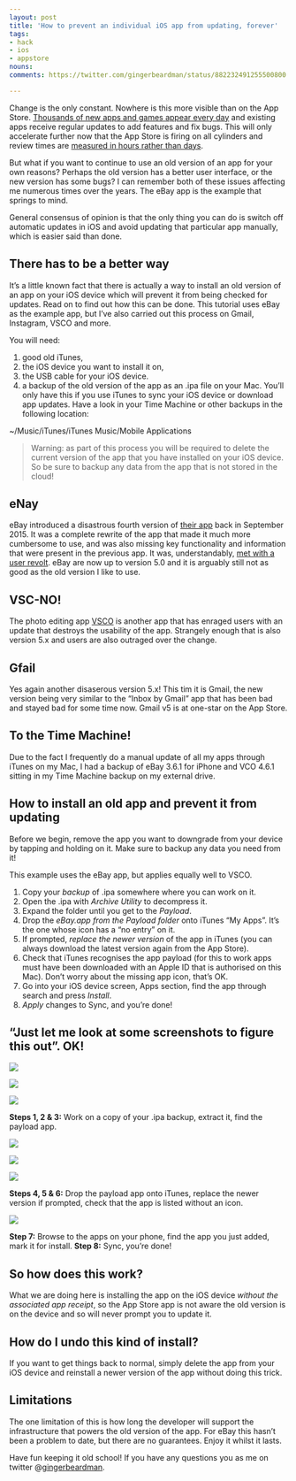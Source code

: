```yaml
---
layout: post
title: 'How to prevent an individual iOS app from updating, forever'
tags:
- hack
- ios
- appstore
nouns:
comments: https://twitter.com/gingerbeardman/status/882232491255500800

---
```


Change is the only constant. Nowhere is this more visible than on the App Store. [Thousands of new apps and games appear every day](http://www.statista.com/statistics/258160/number-of-new-apps-submitted-to-the-itunes-store-per-month/) and existing apps receive regular updates to add features and fix bugs. This will only accelerate further now that the App Store is firing on all cylinders and review times are [measured in hours rather than days](http://appreviewtimes.com).

But what if you want to continue to use an old version of an app for your own reasons? Perhaps the old version has a better user interface, or the new version has some bugs? I can remember both of these issues affecting me numerous times over the years. The eBay app is the example that springs to mind.

General consensus of opinion is that the only thing you can do is switch off automatic updates in iOS and avoid updating that particular app manually, which is easier said than done.

There has to be a better way
----------------------------

It’s a little known fact that there is actually a way to install an old version of an app on your iOS device which will prevent it from being checked for updates. Read on to find out how this can be done. This tutorial uses eBay as the example app, but I’ve also carried out this process on Gmail, Instagram, VSCO and more.

You will need:

1.  good old iTunes,
2.  the iOS device you want to install it on,
3.  the USB cable for your iOS device.
4.  a backup of the old version of the app as an .ipa file on your Mac. You’ll only have this if you use iTunes to sync your iOS device or download app updates. Have a look in your Time Machine or other backups in the following location:

~/Music/iTunes/iTunes Music/Mobile Applications

> Warning: as part of this process you will be required to delete the current version of the app that you have installed on your iOS device. So be sure to backup any data from the app that is not stored in the cloud!

eNay
----

eBay introduced a disastrous fourth version of [their app](https://itunes.apple.com/gb/app/ebay-shop-search-buy-sell./id282614216?mt=8) back in September 2015. It was a complete rewrite of the app that made it much more cumbersome to use, and was also missing key functionality and information that were present in the previous app. It was, understandably, [met with a user revolt](https://community.ebay.com/t5/eBay-Mobile-App-iOS/gp-p/Mobile-iOS). eBay are now up to version 5.0 and it is arguably still not as good as the old version I like to use.

VSC-NO!
-------

The photo editing app [VSCO](https://itunes.apple.com/gb/app/vsco/id588013838?mt=8) is another app that has enraged users with an update that destroys the usability of the app. Strangely enough that is also version 5.x and users are also outraged over the change.

Gfail
-----

Yes again another disaserous version 5.x! This tim it is Gmail, the new version being very similar to the “Inbox by Gmail” app that has been bad and stayed bad for some time now. Gmail v5 is at one-star on the App Store.

To the Time Machine!
--------------------

Due to the fact I frequently do a manual update of all my apps through iTunes on my Mac, I had a backup of eBay 3.6.1 for iPhone and VCO 4.6.1 sitting in my Time Machine backup on my external drive.

How to install an old app and prevent it from updating
------------------------------------------------------

Before we begin, remove the app you want to downgrade from your device by tapping and holding on it. Make sure to backup any data you need from it!

This example uses the eBay app, but applies equally well to VSCO.

1.  Copy your _backup_ of .ipa somewhere where you can work on it.
2.  Open the .ipa with _Archive Utility_ to decompress it.
3.  Expand the folder until you get to the _Payload_.
4.  Drop the _eBay.app from the Payload folder_ onto iTunes “My Apps”. It’s the one whose icon has a “no entry” on it.
5.  If prompted, _replace the newer version_ of the app in iTunes (you can always download the latest version again from the App Store).
6.  Check that iTunes recognises the app payload (for this to work apps must have been downloaded with an Apple ID that is authorised on this Mac). Don’t worry about the missing app icon, that’s OK.
7.  Go into your iOS device screen, Apps section, find the app through search and press _Install_.
8.  _Apply_ changes to Sync, and you’re done!

“Just let me look at some screenshots to figure this out”. OK!
--------------------------------------------------------------

![](https://miro.medium.com/max/1520/1*gUV9EY1MRIoiXxbCDlTm7Q.png)

![](https://miro.medium.com/max/1520/1*3Kwyf5B9csphNzx-3GH2IA.png)

![](https://miro.medium.com/max/1520/1*Jf9vqIDutU0YZiuUMpXQ9g.png)

**Steps 1, 2 & 3:** Work on a copy of your .ipa backup, extract it, find the payload app.

![](https://miro.medium.com/max/1520/1*vLWOprl3ADFZ1YqrbWpL5w.png)

![](https://miro.medium.com/max/1204/1*P1K_MTvZbHjCNdRpI21BeA.png)

![](https://miro.medium.com/max/1520/1*6kOllWf4Bsvve3cBE1SRgw.png)

**Steps 4, 5 & 6:** Drop the payload app onto iTunes, replace the newer version if prompted, check that the app is listed without an icon.

![](https://miro.medium.com/max/1400/1*XjEi0Yc59GdO6uhiEJpMzQ.png)

**Step 7:** Browse to the apps on your phone, find the app you just added, mark it for install. **Step 8:** Sync, you’re done!

So how does this work?
----------------------

What we are doing here is installing the app on the iOS device _without the associated app receipt_, so the App Store app is not aware the old version is on the device and so will never prompt you to update it.

How do I undo this kind of install?
-----------------------------------

If you want to get things back to normal, simply delete the app from your iOS device and reinstall a newer version of the app without doing this trick.

Limitations
-----------

The one limitation of this is how long the developer will support the infrastructure that powers the old version of the app. For eBay this hasn’t been a problem to date, but there are no guarantees. Enjoy it whilst it lasts.

Have fun keeping it old school! If you have any questions you as me on twitter @[gingerbeardman](https://twitter.com/gingerbeardman).